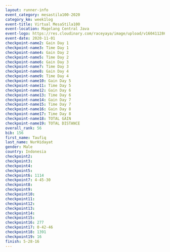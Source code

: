 ```yaml
--- 
layout: runner-info 
event_category: mesastila100-2020 
category_km: week1log 
event-title: Virtual MesaStila100  
event-location: Magelang Central Java 
event-logo: https://res.cloudinary.com/raceyaya/image/upload/v1604112863/3B3F7463-9336-4572-9F07-069DCA7D2527_ndaoxk.jpg 
event-date: 2020-11-01 
checkpoint-name2: Gain Day 1 
checkpoint-name3: Time Day 1 
checkpoint-name4: Gain Day 2 
checkpoint-name5: Time Day 2 
checkpoint-name6: Gain Day 3 
checkpoint-name7: Time Day 3 
checkpoint-name8: Gain Day 4 
checkpoint-name9: Time Day 4 
checkpoint-name10: Gain Day 5 
checkpoint-name11: Time Day 5 
checkpoint-name12: Gain Day 6 
checkpoint-name13: Time Day 6 
checkpoint-name14: Gain Day 7 
checkpoint-name15: Time Day 7 
checkpoint-name16: Gain Day 8 
checkpoint-name17: Time Day 8 
checkpoint-name18: TOTAL GAIN 
checkpoint-name19: TOTAL DISTANCE 
overall_rank: 56
bib: 156
first_name: Taufiq
last_name: NurHidayat
gender: Male
country: Indonesia
checkpoint2: 
checkpoint3: 
checkpoint4: 
checkpoint5: 
checkpoint6: 1114
checkpoint7: 4-45-30
checkpoint8: 
checkpoint9: 
checkpoint10: 
checkpoint11: 
checkpoint12: 
checkpoint13: 
checkpoint14: 
checkpoint15: 
checkpoint16: 277
checkpoint17: 0-42-46
checkpoint18: 1391
checkpoint19: 16
finish: 5-28-16
--- 
```

